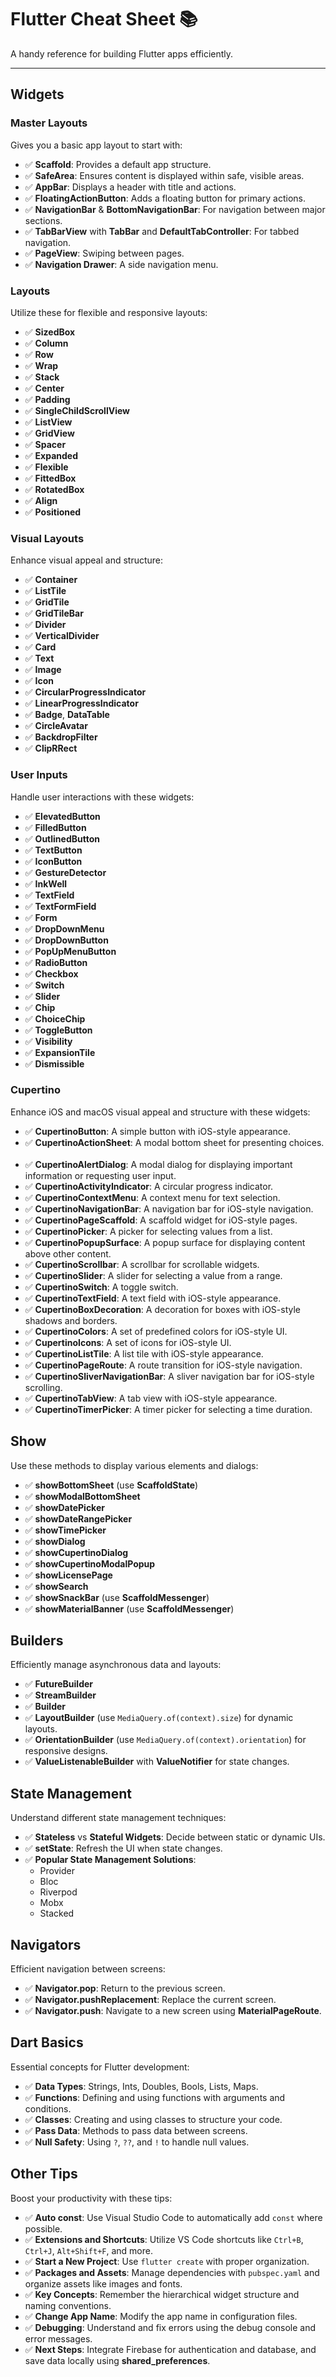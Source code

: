 
# Flutter Cheat Sheet 📚

A handy reference for building Flutter apps efficiently.

---

## Widgets

### **Master Layouts**
Gives you a basic app layout to start with:
- ✅ **Scaffold**: Provides a default app structure.
- ✅ **SafeArea**: Ensures content is displayed within safe, visible areas.
- ✅ **AppBar**: Displays a header with title and actions.  
- ✅ **FloatingActionButton**: Adds a floating button for primary actions.
- ✅ **NavigationBar** & **BottomNavigationBar**: For navigation between major sections.
- ✅ **TabBarView** with **TabBar** and **DefaultTabController**: For tabbed navigation.
- ✅ **PageView**: Swiping between pages.
- ✅ **Navigation Drawer**: A side navigation menu.

### **Layouts**
Utilize these for flexible and responsive layouts:
- ✅ **SizedBox**
- ✅ **Column**
- ✅ **Row**
- ✅ **Wrap**
- ✅ **Stack**
- ✅ **Center**
- ✅ **Padding**
- ✅ **SingleChildScrollView**
- ✅ **ListView**
- ✅ **GridView**
- ✅ **Spacer**
- ✅ **Expanded**
- ✅ **Flexible**
- ✅ **FittedBox**
- ✅ **RotatedBox**
- ✅ **Align**
- ✅ **Positioned**

### **Visual Layouts**
Enhance visual appeal and structure:
- ✅ **Container**
- ✅ **ListTile**
- ✅ **GridTile**
- ✅ **GridTileBar**
- ✅ **Divider**
- ✅ **VerticalDivider**
- ✅ **Card**
- ✅ **Text**
- ✅ **Image**
- ✅ **Icon**
- ✅ **CircularProgressIndicator**
- ✅ **LinearProgressIndicator**
- ✅ **Badge**, **DataTable**
- ✅ **CircleAvatar**
- ✅ **BackdropFilter**
- ✅ **ClipRRect**

### **User Inputs**
Handle user interactions with these widgets:
- ✅ **ElevatedButton**
- ✅ **FilledButton**
- ✅ **OutlinedButton**
- ✅ **TextButton**
- ✅ **IconButton**
- ✅ **GestureDetector**
- ✅ **InkWell**
- ✅ **TextField**
- ✅ **TextFormField**
- ✅ **Form**
- ✅ **DropDownMenu**
- ✅ **DropDownButton**
- ✅ **PopUpMenuButton**
- ✅ **RadioButton**
- ✅ **Checkbox**
- ✅ **Switch**
- ✅ **Slider**
- ✅ **Chip**
- ✅ **ChoiceChip**
- ✅ **ToggleButton**
- ✅ **Visibility**
- ✅ **ExpansionTile**
- ✅ **Dismissible**

### **Cupertino**
Enhance iOS and macOS visual appeal and structure with these widgets:
- ✅ **CupertinoButton**: A simple button with iOS-style appearance.   
- ✅ **CupertinoActionSheet**: A modal bottom sheet for presenting choices.   
- ✅ **CupertinoAlertDialog**: A modal dialog for displaying important information or requesting user input.  
- ✅ **CupertinoActivityIndicator**: A circular progress indicator.   
- ✅ **CupertinoContextMenu**: A context menu for text selection.   
- ✅ **CupertinoNavigationBar**: A navigation bar for iOS-style navigation.   
- ✅ **CupertinoPageScaffold**: A scaffold widget for iOS-style pages.   
- ✅ **CupertinoPicker**: A picker for selecting values from a list.   
- ✅ **CupertinoPopupSurface**: A popup surface for displaying content above other content.   
- ✅ **CupertinoScrollbar**: A scrollbar for scrollable widgets.   
- ✅ **CupertinoSlider**: A slider for selecting a value from a range.   
- ✅ **CupertinoSwitch**: A toggle switch.   
- ✅ **CupertinoTextField**: A text field with iOS-style appearance.
- ✅ **CupertinoBoxDecoration**: A decoration for boxes with iOS-style shadows and borders.
- ✅ **CupertinoColors**: A set of predefined colors for iOS-style UI.   
- ✅ **CupertinoIcons**: A set of icons for iOS-style UI.   
- ✅ **CupertinoListTile**: A list tile with iOS-style appearance.   
- ✅ **CupertinoPageRoute**: A route transition for iOS-style navigation.   
- ✅ **CupertinoSliverNavigationBar**: A sliver navigation bar for iOS-style scrolling.   
- ✅ **CupertinoTabView**: A tab view with iOS-style appearance.   
- ✅ **CupertinoTimerPicker**: A timer picker for selecting a time duration.

## Show
Use these methods to display various elements and dialogs:
- ✅ **showBottomSheet** (use **ScaffoldState**)
- ✅ **showModalBottomSheet**
- ✅ **showDatePicker**
- ✅ **showDateRangePicker**
- ✅ **showTimePicker**
- ✅ **showDialog**
- ✅ **showCupertinoDialog**
- ✅ **showCupertinoModalPopup**
- ✅ **showLicensePage**
- ✅ **showSearch**
- ✅ **showSnackBar** (use **ScaffoldMessenger**)
- ✅ **showMaterialBanner** (use **ScaffoldMessenger**)

## Builders
Efficiently manage asynchronous data and layouts:
- ✅ **FutureBuilder**
- ✅ **StreamBuilder**
- ✅ **Builder**
- ✅ **LayoutBuilder** (use `MediaQuery.of(context).size`) for dynamic layouts.
- ✅ **OrientationBuilder** (use `MediaQuery.of(context).orientation`) for responsive designs.
- ✅ **ValueListenableBuilder** with **ValueNotifier** for state changes.

## State Management
Understand different state management techniques:
- ✅ **Stateless** vs **Stateful Widgets**: Decide between static or dynamic UIs.
- ✅ **setState**: Refresh the UI when state changes.
- ✅ **Popular State Management Solutions**:  
  - Provider  
  - Bloc
  - Riverpod
  - Mobx
  - Stacked

## Navigators
Efficient navigation between screens:
- ✅ **Navigator.pop**: Return to the previous screen.
- ✅ **Navigator.pushReplacement**: Replace the current screen.
- ✅ **Navigator.push**: Navigate to a new screen using **MaterialPageRoute**.

## Dart Basics
Essential concepts for Flutter development:
- ✅ **Data Types**: Strings, Ints, Doubles, Bools, Lists, Maps.
- ✅ **Functions**: Defining and using functions with arguments and conditions.
- ✅ **Classes**: Creating and using classes to structure your code.
- ✅ **Pass Data**: Methods to pass data between screens.
- ✅ **Null Safety**: Using `?`, `??`, and `!` to handle null values.

## Other Tips
Boost your productivity with these tips:
- ✅ **Auto const**: Use Visual Studio Code to automatically add `const` where possible.
- ✅ **Extensions and Shortcuts**: Utilize VS Code shortcuts like `Ctrl+B`, `Ctrl+J`, `Alt+Shift+F`, and more.
- ✅ **Start a New Project**: Use `flutter create` with proper organization.
- ✅ **Packages and Assets**: Manage dependencies with `pubspec.yaml` and organize assets like images and fonts.
- ✅ **Key Concepts**: Remember the hierarchical widget structure and naming conventions.
- ✅ **Change App Name**: Modify the app name in configuration files.
- ✅ **Debugging**: Understand and fix errors using the debug console and error messages.
- ✅ **Next Steps**: Integrate Firebase for authentication and database, and save data locally using **shared_preferences**.
